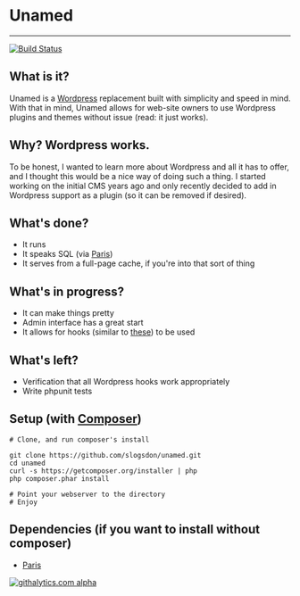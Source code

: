 # Unamed
---
[![Build Status](https://travis-ci.org/slogsdon/unamed.png)](https://travis-ci.org/slogsdon/unamed)

What is it?
-----

Unamed is a [Wordpress](http://www.wordpress.org/) replacement built with simplicity and speed in mind.  With that in mind, Unamed allows for web-site owners to use Wordpress plugins and themes without issue (read: it just works).

Why? Wordpress works.
-----

To be honest, I wanted to learn more about Wordpress and all it has to offer, and I thought this would be a nice way of doing such a thing. I started working on the initial CMS years ago and only recently decided to add in Wordpress support as a plugin (so it can be removed if desired).

What's done?
-----
* It runs
* It speaks SQL (via [Paris](https://github.com/j4mie/paris))
* It serves from a full-page cache, if you're into that sort of thing

What's in progress?
-----

* It can make things pretty
* Admin interface has a great start
* It allows for hooks (similar to [these](http://codex.wordpress.org/Plugin_API)) to be used

What's left?
-----

* Verification that all Wordpress hooks work appropriately
* Write phpunit tests

Setup (with [Composer](http://getcomposer.org/))
-----

    # Clone, and run composer's install

    git clone https://github.com/slogsdon/unamed.git
    cd unamed
    curl -s https://getcomposer.org/installer | php
    php composer.phar install

    # Point your webserver to the directory
    # Enjoy

Dependencies (if you want to install without composer)
-----

* [Paris](https://github.com/j4mie/paris)

[![githalytics.com alpha](https://cruel-carlota.pagodabox.com/2a551b5c1c6695a1e415bf24420d262d "githalytics.com")](http://githalytics.com/slogsdon/unamed)
